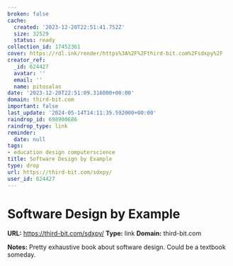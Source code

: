 ```yaml
---
broken: false
cache:
  created: '2023-12-20T22:51:41.752Z'
  size: 32529
  status: ready
collection_id: 17452361
cover: https://rdl.ink/render/https%3A%2F%2Fthird-bit.com%2Fsdxpy%2F
creator_ref:
  _id: 624427
  avatar: ''
  email: ''
  name: pitosalas
date: '2023-12-20T22:51:09.316000+00:00'
domain: third-bit.com
important: false
last_update: '2024-05-14T14:11:35.592000+00:00'
raindrop_id: 698900686
raindrop_type: link
reminder:
  date: null
tags:
- education design computerscience
title: Software Design by Example
type: drop
url: https://third-bit.com/sdxpy/
user_id: 624427
---
```


# Software Design by Example

**URL:** https://third-bit.com/sdxpy/
**Type:** link
**Domain:** third-bit.com

**Notes:**
Pretty exhaustive book about software design. Could be a textbook someday.

